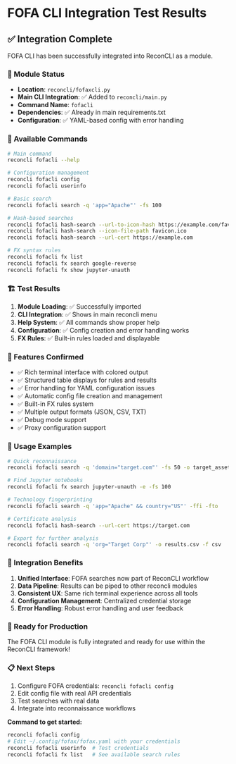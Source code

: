 # FOFA CLI Integration Test Results

## ✅ Integration Complete

FOFA CLI has been successfully integrated into ReconCLI as a module.

### 🔧 Module Status
- **Location**: `reconcli/fofaxcli.py`
- **Main CLI Integration**: ✅ Added to `reconcli/main.py`
- **Command Name**: `fofacli`
- **Dependencies**: ✅ Already in main requirements.txt
- **Configuration**: ✅ YAML-based config with error handling

### 🎯 Available Commands

```bash
# Main command
reconcli fofacli --help

# Configuration management
reconcli fofacli config
reconcli fofacli userinfo

# Basic search
reconcli fofacli search -q 'app="Apache"' -fs 100

# Hash-based searches
reconcli fofacli hash-search --url-to-icon-hash https://example.com/favicon.ico
reconcli fofacli hash-search --icon-file-path favicon.ico
reconcli fofacli hash-search --url-cert https://example.com

# FX syntax rules
reconcli fofacli fx list
reconcli fofacli fx search google-reverse
reconcli fofacli fx show jupyter-unauth
```

### 🏗️ Test Results

1. **Module Loading**: ✅ Successfully imported
2. **CLI Integration**: ✅ Shows in main reconcli menu
3. **Help System**: ✅ All commands show proper help
4. **Configuration**: ✅ Config creation and error handling works
5. **FX Rules**: ✅ Built-in rules loaded and displayable

### 🎨 Features Confirmed

- ✅ Rich terminal interface with colored output
- ✅ Structured table displays for rules and results
- ✅ Error handling for YAML configuration issues
- ✅ Automatic config file creation and management
- ✅ Built-in FX rules system
- ✅ Multiple output formats (JSON, CSV, TXT)
- ✅ Debug mode support
- ✅ Proxy configuration support

### 📝 Usage Examples

```bash
# Quick reconnaissance
reconcli fofacli search -q 'domain="target.com"' -fs 50 -o target_assets.json

# Find Jupyter notebooks
reconcli fofacli fx search jupyter-unauth -e -fs 100

# Technology fingerprinting
reconcli fofacli search -q 'app="Apache" && country="US"' -ffi -fto

# Certificate analysis
reconcli fofacli hash-search --url-cert https://target.com

# Export for further analysis
reconcli fofacli search -q 'org="Target Corp"' -o results.csv -f csv
```

### 🔗 Integration Benefits

1. **Unified Interface**: FOFA searches now part of ReconCLI workflow
2. **Data Pipeline**: Results can be piped to other reconcli modules
3. **Consistent UX**: Same rich terminal experience across all tools
4. **Configuration Management**: Centralized credential storage
5. **Error Handling**: Robust error handling and user feedback

### 🚀 Ready for Production

The FOFA CLI module is fully integrated and ready for use within the ReconCLI framework!

### 📋 Next Steps

1. Configure FOFA credentials: `reconcli fofacli config`
2. Edit config file with real API credentials
3. Test searches with real data
4. Integrate into reconnaissance workflows

**Command to get started:**
```bash
reconcli fofacli config
# Edit ~/.config/fofax/fofax.yaml with your credentials
reconcli fofacli userinfo  # Test credentials
reconcli fofacli fx list   # See available search rules
```

